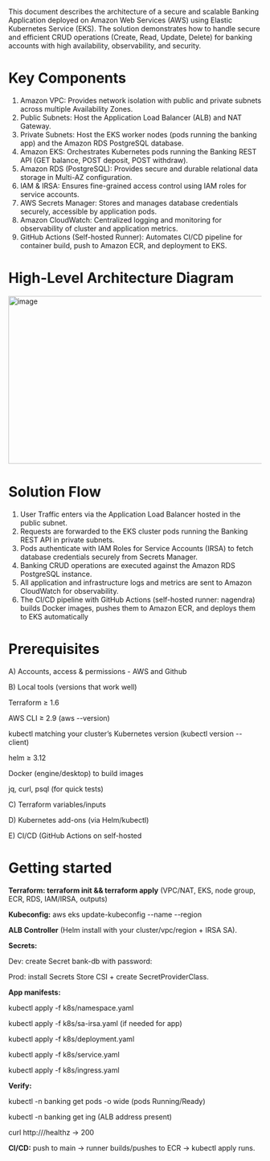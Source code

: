 This document describes the architecture of a secure and scalable Banking Application deployed
on Amazon Web Services (AWS) using Elastic Kubernetes Service (EKS). The solution
demonstrates how to handle secure and efficient CRUD operations (Create, Read, Update, Delete)
for banking accounts with high availability, observability, and security.

Key Components
=================
1. Amazon VPC: Provides network isolation with public and private subnets across multiple
Availability Zones.
2. Public Subnets: Host the Application Load Balancer (ALB) and NAT Gateway.
3. Private Subnets: Host the EKS worker nodes (pods running the banking app) and the Amazon
RDS PostgreSQL database.
4. Amazon EKS: Orchestrates Kubernetes pods running the Banking REST API (GET balance,
POST deposit, POST withdraw).
5. Amazon RDS (PostgreSQL): Provides secure and durable relational data storage in Multi-AZ
configuration.
6. IAM & IRSA: Ensures fine-grained access control using IAM roles for service accounts.
7. AWS Secrets Manager: Stores and manages database credentials securely, accessible by
application pods.
8. Amazon CloudWatch: Centralized logging and monitoring for observability of cluster and
application metrics.
9. GitHub Actions (Self-hosted Runner): Automates CI/CD pipeline for container build, push to
Amazon ECR, and deployment to EKS.

High-Level Architecture Diagram
=================================

<img width="576" height="334" alt="image" src="https://github.com/user-attachments/assets/8788e1d2-9d41-4cfb-96ef-3cc615d292e6" />

Solution Flow
====================

1. User Traffic enters via the Application Load Balancer hosted in the public subnet.
2. Requests are forwarded to the EKS cluster pods running the Banking REST API in private
subnets.
3. Pods authenticate with IAM Roles for Service Accounts (IRSA) to fetch database credentials
securely from Secrets Manager.
4. Banking CRUD operations are executed against the Amazon RDS PostgreSQL instance.
5. All application and infrastructure logs and metrics are sent to Amazon CloudWatch for
observability.
6. The CI/CD pipeline with GitHub Actions (self-hosted runner: nagendra) builds Docker
images, pushes them to Amazon ECR, and deploys them to EKS automatically


Prerequisites
=====================

A) Accounts, access & permissions - AWS and Github

B) Local tools (versions that work well)

   Terraform ≥ 1.6
   
   AWS CLI ≥ 2.9 (aws --version)
   
   kubectl matching your cluster’s Kubernetes version (kubectl version --client)
   
   helm ≥ 3.12
   
   Docker (engine/desktop) to build images
   
   jq, curl, psql (for quick tests)
   
C) Terraform variables/inputs

D) Kubernetes add-ons (via Helm/kubectl)

E) CI/CD (GitHub Actions on self-hosted

Getting started
=====================

**Terraform: terraform init && terraform apply**
(VPC/NAT, EKS, node group, ECR, RDS, IAM/IRSA, outputs)

**Kubeconfig:**
aws eks update-kubeconfig --name <cluster> --region <region>

**ALB Controller** (Helm install with your cluster/vpc/region + IRSA SA).

**Secrets:**

Dev: create Secret bank-db with password: <value>

Prod: install Secrets Store CSI + create SecretProviderClass.

**App manifests:**

kubectl apply -f k8s/namespace.yaml

kubectl apply -f k8s/sa-irsa.yaml (if needed for app)

kubectl apply -f k8s/deployment.yaml

kubectl apply -f k8s/service.yaml

kubectl apply -f k8s/ingress.yaml

**Verify:**

kubectl -n banking get pods -o wide (pods Running/Ready)

kubectl -n banking get ing (ALB address present)

curl http://<ALB-DNS>/healthz → 200

**CI/CD:** push to main → runner builds/pushes to ECR → kubectl apply runs.
